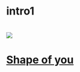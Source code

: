 # intro1

# ![](http://cfile25.uf.tistory.com/image/2628B936535A6B6132EE56)

# [Shape of you](https://www.youtube.com/watch?v=0wNE05pioto)
